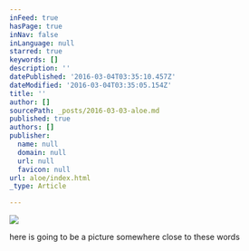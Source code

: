 ```yaml
---
inFeed: true
hasPage: true
inNav: false
inLanguage: null
starred: true
keywords: []
description: ''
datePublished: '2016-03-04T03:35:10.457Z'
dateModified: '2016-03-04T03:35:05.154Z'
title: ''
author: []
sourcePath: _posts/2016-03-03-aloe.md
published: true
authors: []
publisher:
  name: null
  domain: null
  url: null
  favicon: null
url: aloe/index.html
_type: Article

---
```

![](https://the-grid-user-content.s3-us-west-2.amazonaws.com/e4f7f49c-c339-4d5b-8c46-738eefe7765b.png)

here is going to be a picture somewhere close to these words